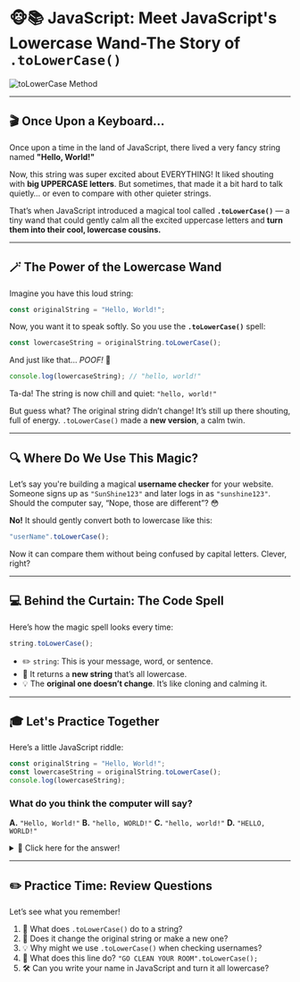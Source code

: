 # 🐵📚 JavaScript: Meet JavaScript's Lowercase Wand-The Story of `.toLowerCase()`

![toLowerCase Method](https://agunechembaekene.wordpress.com/wp-content/uploads/2024/09/6015105009924031172.jpg?w=1024)

---

## 🎬 **Once Upon a Keyboard…**

Once upon a time in the land of JavaScript, there lived a very fancy string named **"Hello, World!"**

Now, this string was super excited about EVERYTHING! It liked shouting with **big UPPERCASE letters**. But sometimes, that made it a bit hard to talk quietly… or even to compare with other quieter strings.

That’s when JavaScript introduced a magical tool called **`.toLowerCase()`** — a tiny wand that could gently calm all the excited uppercase letters and **turn them into their cool, lowercase cousins.**

---

## 🪄 **The Power of the Lowercase Wand**

Imagine you have this loud string:

```js
const originalString = "Hello, World!";
```

Now, you want it to speak softly. So you use the **`.toLowerCase()`** spell:

```js
const lowercaseString = originalString.toLowerCase();
```

And just like that… *POOF!* 💨

```js
console.log(lowercaseString); // "hello, world!"
```

Ta-da! The string is now chill and quiet: `"hello, world!"`

But guess what? The original string didn’t change! It’s still up there shouting, full of energy. `.toLowerCase()` made a **new version**, a calm twin.

---

## 🔍 **Where Do We Use This Magic?**

Let’s say you're building a magical **username checker** for your website. Someone signs up as `"SunShine123"` and later logs in as `"sunshine123"`. Should the computer say, “Nope, those are different”? 😳

**No!** It should gently convert both to lowercase like this:

```js
"userName".toLowerCase();
```

Now it can compare them without being confused by capital letters. Clever, right?

---

## 💻 Behind the Curtain: The Code Spell

Here’s how the magic spell looks every time:

```js
string.toLowerCase();
```

* ✏️ `string`: This is your message, word, or sentence.
* 🧪 It returns a **new string** that’s all lowercase.
* 💡 The **original one doesn’t change**. It’s like cloning and calming it.

---

## 🎓 Let's Practice Together

Here’s a little JavaScript riddle:

```js
const originalString = "Hello, World!";
const lowercaseString = originalString.toLowerCase();
console.log(lowercaseString);
```

### What do you think the computer will say?

**A.** `"Hello, World!"`
**B.** `"hello, WORLD!"`
**C.** `"hello, world!"`
**D.** `"HELLO, WORLD!"`

<details>
  <summary>🎉 Click here for the answer!</summary>
  ✅ **C.** `"hello, world!"` — because `.toLowerCase()` makes everything lowercase.
</details>

---

## ✏️ Practice Time: Review Questions

Let’s see what you remember!

1. 🧙 What does `.toLowerCase()` do to a string?
2. 🧪 Does it change the original string or make a new one?
3. 💡 Why might we use `.toLowerCase()` when checking usernames?
4. 🧼 What does this line do? `"GO CLEAN YOUR ROOM".toLowerCase();`
5. 🛠️ Can you write your name in JavaScript and turn it all lowercase?
